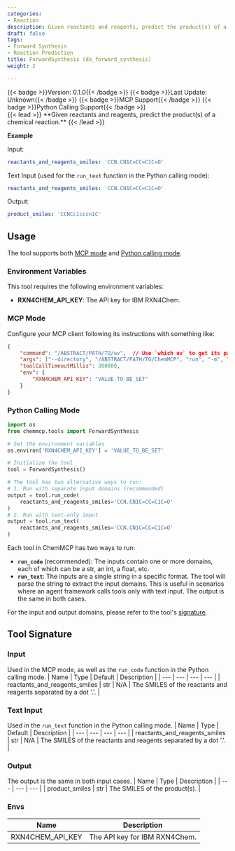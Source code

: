 ```yaml
---
categories:
- Reaction
description: Given reactants and reagents, predict the product(s) of a chemical reaction.
draft: false
tags:
- Forward Synthesis
- Reaction Prediction
title: ForwardSynthesis (do_forward_synthesis)
weight: 2

---
```

<div style="display: flex; flex-wrap: wrap; gap: 0.75rem; align-items: center;">
  {{< badge >}}Version: 0.1.0{{< /badge >}}
  {{< badge >}}Last Update: Unknown{{< /badge >}}
  {{< badge >}}MCP Support{{< /badge >}}
  {{< badge >}}Python Calling Support{{< /badge >}}
</div>
{{< lead >}}
**Given reactants and reagents, predict the product(s) of a chemical reaction.**
{{< /lead >}}

**Example**

Input:
```yaml
reactants_and_reagents_smiles: 'CCN.CN1C=CC=C1C=O'
```

Text Input (used for the `run_text` function in the Python calling mode):
```yaml
reactants_and_reagents_smiles: 'CCN.CN1C=CC=C1C=O'
```

Output:
```yaml
product_smiles: 'CCNCc1cccn1C'
```

## Usage

The tool supports both [MCP mode](#mcp-mode) and [Python calling mode](#python-calling-mode).

### Environment Variables
This tool requires the following environment variables:
- **RXN4CHEM_API_KEY**: The API key for IBM RXN4Chem.


### MCP Mode

Configure your MCP client following its instructions with something like:
```JSON
{
    "command": "/ABSTRACT/PATH/TO/uv",  // Use `which uv` to get its path
    "args": ["--directory", "/ABSTRACT/PATH/TO/ChemMCP", "run", "-m", "chemmcp.tools.forward_synthesis"],
    "toolCallTimeoutMillis": 300000,
    "env": {
        "RXN4CHEM_API_KEY": "VALUE_TO_BE_SET"
    }
}
```

### Python Calling Mode

```python
import os
from chemmcp.tools import ForwardSynthesis

# Set the environment variables
os.environ['RXN4CHEM_API_KEY'] = 'VALUE_TO_BE_SET'

# Initialize the tool
tool = ForwardSynthesis()

# The tool has two alternative ways to run:
# 1. Run with separate input domains (recommended)
output = tool.run_code(
    reactants_and_reagents_smiles='CCN.CN1C=CC=C1C=O'
)
# 2. Run with text-only input
output = tool.run_text(
    reactants_and_reagents_smiles='CCN.CN1C=CC=C1C=O'
)
```


Each tool in ChemMCP has two ways to run:
- **`run_code`** (recommended): The inputs contain one or more domains, each of which can be a str, an int, a float, etc.
- **`run_text`**: The inputs are a single string in a specific format. The tool will parse the string to extract the input domains. This is useful in scenarios where an agent framework calls tools only with text input.
The output is the same in both cases.

For the input and output domains, please refer to the tool's [signature](#tool-signature).

## Tool Signature



### Input
Used in the MCP mode, as well as the `run_code` function in the Python calling mode.
| Name | Type | Default | Description |
| --- | --- | --- | --- |
| reactants_and_reagents_smiles | str | N/A | The SMILES of the reactants and reagents separated by a dot '.'. |

### Text Input
Used in the `run_text` function in the Python calling mode.
| Name | Type | Default | Description |
| --- | --- | --- | --- |
| reactants_and_reagents_smiles | str | N/A | The SMILES of the reactants and reagents separated by a dot '.'. |

### Output
The output is the same in both input cases.
| Name | Type | Description |
| --- | --- | --- |
| product_smiles | str | The SMILES of the product(s). |

### Envs
| Name | Description |
| --- | --- |
| RXN4CHEM_API_KEY | The API key for IBM RXN4Chem. |
